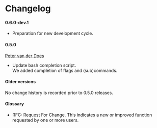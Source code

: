 [petervanderdoes]: https://github.com/petervanderdoes "Peter van der Does on github"
 
# Changelog

#### 0.6.0-dev.1
* Preparation for new development cycle.

#### 0.5.0
[Peter van der Does][petervanderdoes]
* Update bash completion script.  
    We added completion of flags and (sub)commands.

#### Older versions
No change history is recorded prior to 0.5.0 releases.

#### Glossary
* RFC: Request For Change. This indicates a new or improved function requested
by one or more users.
